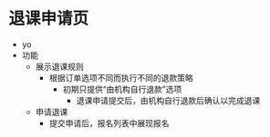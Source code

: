# 退课申请页

* yo
* 功能
	* 展示退课规则
		* 根据订单选项不同而执行不同的退款策略
			* 初期只提供“由机构自行退款”选项
				* 退课申请提交后，由机构自行退款后确认以完成退课
	* 申请退课
		* 提交申请后，报名列表中展现报名
<!--stackedit_data:
eyJoaXN0b3J5IjpbLTQ3ODc2NzE2NCwtMTEwOTc3NDI2N119
-->